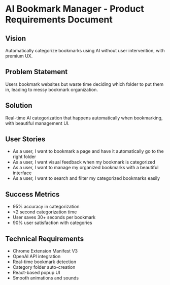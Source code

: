 # AI Bookmark Manager - Product Requirements Document

## Vision
Automatically categorize bookmarks using AI without user intervention, with premium UX.

## Problem Statement
Users bookmark websites but waste time deciding which folder to put them in, leading to messy bookmark organization.

## Solution
Real-time AI categorization that happens automatically when bookmarking, with beautiful management UI.

## User Stories
- As a user, I want to bookmark a page and have it automatically go to the right folder
- As a user, I want visual feedback when my bookmark is categorized
- As a user, I want to manage my organized bookmarks with a beautiful interface
- As a user, I want to search and filter my categorized bookmarks easily

## Success Metrics
- 95% accuracy in categorization
- <2 second categorization time
- User saves 30+ seconds per bookmark
- 90% user satisfaction with categories

## Technical Requirements
- Chrome Extension Manifest V3
- OpenAI API integration
- Real-time bookmark detection
- Category folder auto-creation
- React-based popup UI
- Smooth animations and sounds